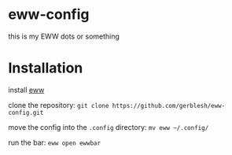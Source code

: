 # eww-config

this is my EWW dots or something

# Installation

install [eww](https://github.com/elkowar/eww)

clone the repository: `git clone https://github.com/gerblesh/eww-config.git`

move the config into the `.config` directory: `mv eww ~/.config/`

run the bar: `eww open ewwbar`



